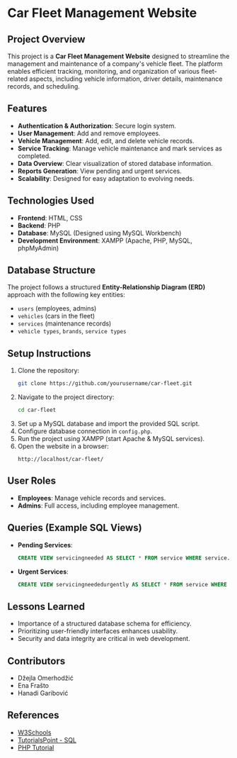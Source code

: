 # Car Fleet Management Website

## Project Overview
This project is a **Car Fleet Management Website** designed to streamline the management and maintenance of a company's vehicle fleet. The platform enables efficient tracking, monitoring, and organization of various fleet-related aspects, including vehicle information, driver details, maintenance records, and scheduling.

## Features
- **Authentication & Authorization**: Secure login system.
- **User Management**: Add and remove employees.
- **Vehicle Management**: Add, edit, and delete vehicle records.
- **Service Tracking**: Manage vehicle maintenance and mark services as completed.
- **Data Overview**: Clear visualization of stored database information.
- **Reports Generation**: View pending and urgent services.
- **Scalability**: Designed for easy adaptation to evolving needs.

## Technologies Used
- **Frontend**: HTML, CSS
- **Backend**: PHP
- **Database**: MySQL (Designed using MySQL Workbench)
- **Development Environment**: XAMPP (Apache, PHP, MySQL, phpMyAdmin)

## Database Structure
The project follows a structured **Entity-Relationship Diagram (ERD)** approach with the following key entities:
- `users` (employees, admins)
- `vehicles` (cars in the fleet)
- `services` (maintenance records)
- `vehicle types`, `brands`, `service types`

## Setup Instructions
1. Clone the repository:
   ```sh
   git clone https://github.com/yourusername/car-fleet.git
   ```
2. Navigate to the project directory:
   ```sh
   cd car-fleet
   ```
3. Set up a MySQL database and import the provided SQL script.
4. Configure database connection in `config.php`.
5. Run the project using XAMPP (start Apache & MySQL services).
6. Open the website in a browser:
   ```
   http://localhost/car-fleet/
   ```

## User Roles
- **Employees**: Manage vehicle records and services.
- **Admins**: Full access, including employee management.

## Queries (Example SQL Views)
- **Pending Services**:
  ```sql
  CREATE VIEW servicingneeded AS SELECT * FROM service WHERE service.Finished IS NULL;
  ```
- **Urgent Services**:
  ```sql
  CREATE VIEW servicingneededurgently AS SELECT * FROM service WHERE service.Finished IS NULL AND service.Urgent = 1;
  ```

## Lessons Learned
- Importance of a structured database schema for efficiency.
- Prioritizing user-friendly interfaces enhances usability.
- Security and data integrity are critical in web development.

## Contributors
- Džejla Omerhodžić
- Ena Frašto
- Hanadi Garibović

## References
- [W3Schools](https://www.w3schools.com/)
- [TutorialsPoint - SQL](https://www.tutorialspoint.com/sql/index.htm)
- [PHP Tutorial](https://www.phptutorial.net/)



